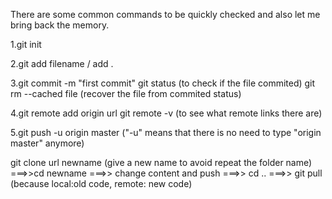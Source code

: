 There are some common commands to be quickly checked and also let me bring back the memory. 

1.git init

2.git add filename / add .

3.git commit -m "first commit"
git status (to check if the file commited)
git rm --cached file (recover the file from commited status)

4.git remote add origin url
git remote -v (to see what remote links there are)

5.git push -u origin master ("-u" means that there is no need to type "origin master" anymore)


git clone url newname (give a new name to avoid repeat the folder name)
===>>cd newname
===>> change content and push
===>> cd ..
===>> git pull (because local:old code, remote: new code)

